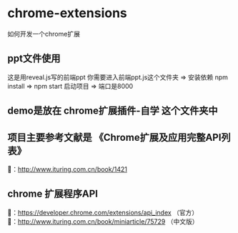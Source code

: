 # chrome-extensions
如何开发一个chrome扩展

## ppt文件使用
这是用reveal.js写的前端ppt
你需要进入前端ppt.js这个文件夹 => 安装依赖 npm install => npm start 启动项目 => 端口是8000

## demo是放在 chrome扩展插件-自学 这个文件夹中

## 项目主要参考文献是 《Chrome扩展及应用完整API列表》
🔗：http://www.ituring.com.cn/book/1421

## chrome 扩展程序API
🔗：https://developer.chrome.com/extensions/api_index （官方）                  
🔗：http://www.ituring.com.cn/book/miniarticle/75729 （中文版）
